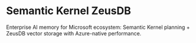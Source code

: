 ﻿# Semantic Kernel ZeusDB

Enterprise AI memory for Microsoft ecosystem: Semantic Kernel planning + ZeusDB vector storage with Azure-native performance.